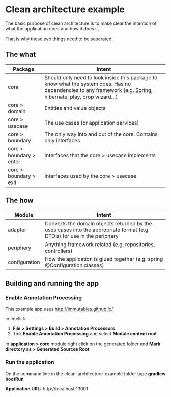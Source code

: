 # Clean architecture example

The basic purpose of clean architecture is to make clear the intention of what the application does and how it does it.

That is why these two things need to be separated.

## The what
| Package     | Intent |
| --------|---------|
| core  | Should only need to look inside this package to know what the system does. Has no dependencies to any framework (e.g. Spring, hibernate, play, drop wizard…) |
| core > domain | Entities and value objects |
| core > usecase | The use cases (or application services) |
| core > boundary | The only way into and out of the core. Contains only interfaces. |
| core > boundary > enter | Interfaces that the core > usecase implements |
| core > boundary > exit | Interfaces used by the core > usecase |
                    
## The how
| Module     | Intent |
| --------|---------|
| adapter  | Converts the domain objects returned by the uses cases into the appropriate format (e.g. DTO’s) for use in the periphery |
| periphery | Anything framework related (e.g. repositories, controllers) |
| configuration | How the application is glued together (e.g. spring @Configuration classes) |

## Building and running the app

### Enable Annotation Processing
This example app uses http://immutables.github.io/

In IntelliJ: 
  1. **File > Settings > Build > Annotation Processors**
  2. Tick **Enable Annotation Processing** and select **Module content root**
  
  In **application > core** module right click on the generated folder and **Mark directory as > Generated Sources Root**

### Run the application
On the command line in the clean-architecture-example folder type **gradlew bootRun**

**Application URL:** http://localhost:13001